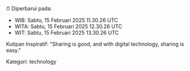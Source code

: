 ⏰ Diperbarui pada:
- WIB: Sabtu, 15 Februari 2025 11.30.26 UTC
- WITA: Sabtu, 15 Februari 2025 12.30.26 UTC
- WIT: Sabtu, 15 Februari 2025 13.30.26 UTC

Kutipan Inspiratif:
"Sharing is good, and with digital technology, sharing is easy."


Kategori: technology

